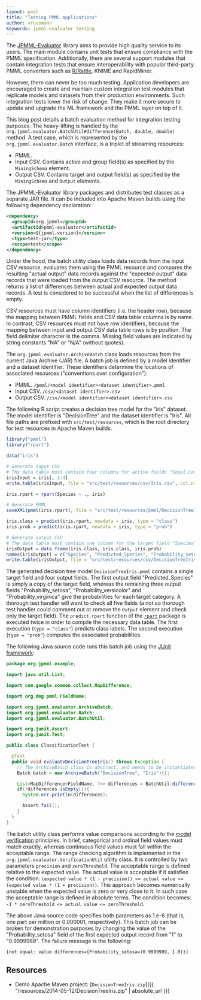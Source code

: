 ```yaml
---
layout: post
title: "Testing PMML applications"
author: vruusmann
keywords: jpmml-evaluator testing
---
```


The [JPMML-Evaluator](https://github.com/jpmml/jpmml-evaluator) library aims to provide high quality service to its users. The main module contains unit tests that ensure compliance with the PMML specification. Additionally, there are several support modules that contain integration tests that ensure interoperability with popular third-party PMML converters such as [R/Rattle](https://rattle.togaware.com/), KNIME and RapidMiner.

However, there can never be too much testing. Application developers are encouraged to create and maintain custom integration test modules that replicate models and datasets from their production environments. Such integration tests lower the risk of change. They make it more secure to update and upgrade the ML framework and the PMML layer on top of it.

This blog post details a batch evaluation method for integration testing purposes. The heavy-lifting is handled by the `org.jpmml.evaluator.BatchUtil#difference(Batch, double, double)` method. A test case, which is represented by the `org.jpmml.evaluator.Batch` interface, is a triplet of streaming resources:

* PMML.
* Input CSV. Contains active and group field(s) as specified by the `MiningSchema` element.
* Output CSV. Contains target and output field(s) as specified by the `MiningSchema` and `Output` elements.

The JPMML-Evaluator library packages and distributes test classes as a separate JAR file. It can be included into Apache Maven builds using the following dependency declaration:

``` xml
<dependency>
  <groupId>org.jpmml</groupId>
  <artifactId>pmml-evaluator</artifactId>
  <version>${jpmml.version}</version>
  <type>test-jar</type>
  <scope>test</scope>
</dependency>
```

Under the hood, the batch utility class loads data records from the input CSV resource, evaluates them using the PMML resource and compares the resulting "actual output" data records against the "expected output" data records that were loaded from the output CSV resource. The method returns a list of differences between actual and expected output data records. A test is considered to be successful when the list of differences is empty.

CSV resources must have column identifiers (i.e. the header row), because the mapping between PMML fields and CSV data table columns is by name. In contrast, CSV resources must not have row identifiers, because the mapping between input and output CSV data table rows is by position. The field delimiter character is the comma. Missing field values are indicated by string constants "NA" or "N/A" (without quotes).

The `org.jpmml.evaluator.ArchiveBatch` class loads resources from the current Java Archive (JAR) file. A batch job is defined by a model identifier and a dataset identifier. These identifiers determine the locations of associated resources ("conventions over configuration"):

* PMML. `/pmml/<model identifier><dataset identifier>.pmml`
* Input CSV. `/csv/<dataset identifier>.csv`
* Output CSV. `/csv/<model identifier><dataset identifier>.csv`

The following R script creates a decision tree model for the "iris" dataset. The model identifier is "DecisionTree" and the dataset identifier is "Iris". All file paths are prefixed with `src/test/resources`, which is the root directory for test resources in Apache Maven builds.

``` r
library("pmml")
library("rpart")

data("iris")

# Generate input CSV
# The data table must contain four columns for active fields "Sepal.Length", "Sepal.Width", "Petal.Length" and "Petal.Width"
irisInput = iris[, 1:4]
write.table(irisInput, file = "src/test/resources/csv/Iris.csv", col.names = TRUE, row.names = FALSE, sep = ",", quote = FALSE)

iris.rpart = rpart(Species ~ ., iris)

# Generate PMML
saveXML(pmml(iris.rpart), file = "src/test/resources/pmml/DecisionTreeIris.pmml")

iris.class = predict(iris.rpart, newdata = iris, type = "class")
iris.prob = predict(iris.rpart, newdata = iris, type = "prob")

# Generate output CSV
# The data table must contain one column for the target field "Species" and four columns for output fields "Predicted_Species", "Probability_setosa", "Probability_versicolor" and "Probability_virginica"
irisOutput = data.frame(iris.class, iris.class, iris.prob)
names(irisOutput) = c("Species", "Predicted_Species", "Probability_setosa", "Probability_versicolor", "Probability_virginica")
write.table(irisOutput, file = "src/test/resources/csv/DecisionTreeIris.csv", col.names = TRUE, row.names = FALSE, sep = ",", quote = FALSE)
```

The generated decision tree model `DecisionTreeIris.pmml` contains a single target field and four output fields. The first output field "Predicted\_Species" is simply a copy of the target field, whereas the remaining three output fields "Probability\_setosa", "Probability\_versicolor" and "Probability\_virginica" give the probabilities for each target category. A thorough test handler will want to check all five fields (a not so thorough test handler could comment out or remove the `Output` element and check only the target field). The `predict.rpart` function of the [`rpart`](https://cran.r-project.org/package=rpart) package is executed twice in order to compile the necessary data table. The first execution (`type = "class"`) predicts class labels. The second execution (`type = "prob"`) computes the associated probabilities.

The following Java source code runs this batch job using the [JUnit framework](https://junit.org/):

``` java
package org.jpmml.example;

import java.util.List;

import com.google.common.collect.MapDifference;

import org.dmg.pmml.FieldName;

import org.jpmml.evaluator.ArchiveBatch;
import org.jpmml.evaluator.Batch;
import org.jpmml.evaluator.BatchUtil;

import org.junit.Assert;
import org.junit.Test;

public class ClassificationTest {

  @Test
  public void evaluateDecisionTreeIris() throws Exception {
    // The ArchiveBatch class is abstract, and needs to be instantiated as an anonymous inner class
    Batch batch = new ArchiveBatch("DecisionTree", "Iris"){};

    List<MapDifference<FieldName, ?>> differences = BatchUtil.difference(batch, 1.e-6, 1.e-6);
    if(!differences.isEmpty()){
      System.err.println(differences);

      Assert.fail();
    }
  }
}
```

The batch utility class performs value comparisons according to the [model verification](https://dmg.org/pmml/v4-4-1/ModelVerification.html) principles. In brief, categorical and ordinal field values must match exactly, whereas continuous field values must fall within the acceptable range. The range checking algorithm is implemented in the `org.jpmml.evaluator.VerificationUtil` utility class. It is controlled by two parameters `precision` and `zeroThreshold`. The acceptable range is defined relative to the expected value. The actual value is acceptable if it satisfies the condition: `(expected value * (1 - precision)) <= actual value <= (expected value * (1 + precision))`. This approach becomes numerically unstable when the expected value is zero or very close to it. In such case the acceptable range is defined in absolute terms. The condition becomes: `-1 * zeroThreshold <= actual value <= zeroThreshold`.

The above Java source code specifies both parameters as 1.e-6 (that is, one part per million or 0.000001, respectively). This batch job can be broken for demonstration purposes by changing the value of the "Probability\_setosa" field of the first expected output record from "1" to "0.9999989". The failure message is the following:

```
[not equal: value differences={Probability_setosa=(0.9999989, 1.0)}]
```

## Resources ##

* Demo Apache Maven project: [`DecisionTreeIris.zip`]({{ "/resources/2014-05-12/DecisionTreeIris.zip" | absolute_url }})
